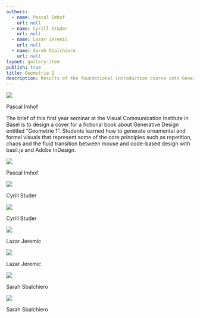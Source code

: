 ```yaml
---
authors:
  - name: Pascal Imhof
    url: null
  - name: Cyrill Studer
    url: null
  - name: Lazar Jeremic
    url: null
  - name: Sarah Sbalchiero
    url: null
layout: gallery-item
publish: true
title: Geometrie 1
description: Results of the foundational introduction course into Generative Design with basil.js at the Visual Communication Institute in Basel by Martin Fuchs and Ludwig Zeller.
---
```


![](./images/Pascal.Imhof_Page_3-600x780.jpg)

Pascal Imhof

The brief of this first year seminar at the Visual Communication Institute in Basel is to design a cover for a fictional book about Generative Design entitled “Geometrie 1”. Students learned how to generate ornamental and formal visuals that represent some of the core principles such as repetition, chaos and the fluid transition between mouse and code-based design with basil.js and Adobe InDesign.

![](./images/Buchcover_Basil_Pascal_Montage-600x666.jpg)

Pascal Imhof

![](./images/Studer.Cyrill_Page_4-600x795.jpg)

Cyrill Studer

![](./images/Studer.Cyrill_Page_1-600x795.jpg)

Cyrill Studer

![](./images/Lazar-Jeremic_Page_4-600x795.jpg)

Lazar Jeremic

![](./images/Lazar-Jeremic_Page_2-600x795.jpg)

Lazar Jeremic

![](./images/sbalchiero.sarah_Page_4-600x795.jpg)

Sarah Sbalchiero

![](./images/sbalchiero.sarah_Page_2-600x795.jpg)

Sarah Sbalchiero